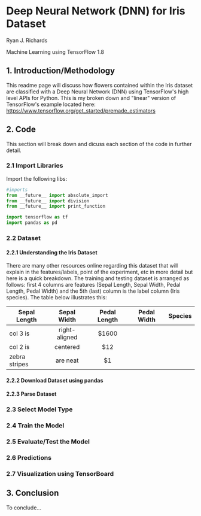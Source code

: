 # Deep Neural Network (DNN) for Iris Dataset

Ryan J. Richards

Machine Learning using TensorFlow 1.8

## 1. Introduction/Methodology

This readme page will discuss how flowers contained within the Iris dataset are classified with a Deep Neural Network (DNN) using TensorFlow's high level APIs for Python. This is my broken down and "linear" version of TensorFlow's example located here: https://www.tensorflow.org/get_started/premade_estimators

## 2. Code

This section will break down and dicuss each section of the code in further detail.

### 2.1 Import Libraries

Import the following libs:

 ```python
#imports
from __future__ import absolute_import
from __future__ import division
from __future__ import print_function

import tensorflow as tf
import pandas as pd
```


### 2.2 Dataset

#### 2.2.1 Understanding the Iris Dataset

There are many other resources online regarding this dataset that will explain in the features/labels, point of the experiment, etc in more detail but here is a quick breakdown. The training and testing dataset is arranged as follows: first 4 columns are features (Sepal Length, Sepal Width, Pedal Length, Pedal Width) and the 5th (last) column is the label column (Iris species). The table below illustrates this:


| Sepal Length  | Sepal Width   | Pedal Length  | Pedal Width | Species|
| ------------- |:-------------:| :-----:|:-------------:|-------------:|
| col 3 is      | right-aligned | $1600 |
| col 2 is      | centered      |   $12 |
| zebra stripes | are neat      |    $1 |

#### 2.2.2 Download Dataset using pandas

#### 2.2.3 Parse Dataset


### 2.3 Select Model Type




### 2.4 Train the Model




### 2.5 Evaluate/Test the Model



### 2.6 Predictions



### 2.7 Visualization using TensorBoard



## 3. Conclusion

To conclude...
